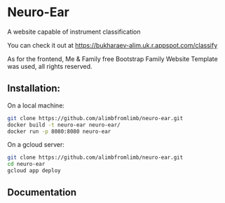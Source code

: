 # Neuro-Ear

A website capable of instrument classification

You can check it out at https://bukharaev-alim.uk.r.appspot.com/classify

As for the frontend, Me & Family free Bootstrap Family Website Template was used, all rights reserved.


## Installation:

On a local machine:
```bash
git clone https://github.com/alimbfromlimb/neuro-ear.git
docker build -t neuro-ear neuro-ear/
docker run -p 8080:8080 neuro-ear
```
On a gcloud server:
```bash
git clone https://github.com/alimbfromlimb/neuro-ear.git
cd neuro-ear
gcloud app deploy
```

## Documentation


